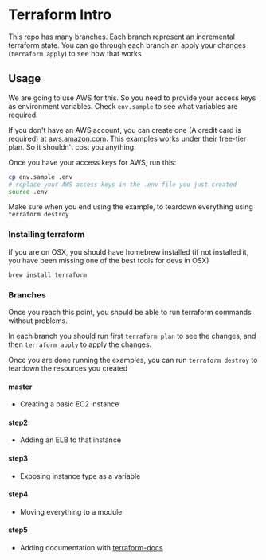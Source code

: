 # Terraform Intro

This repo has many branches. Each branch represent an incremental
terraform state. You can go through each branch an apply your changes
(`terraform apply`) to see how that works

## Usage

We are going to use AWS for this. So you need to provide your access
keys as environment variables. Check `env.sample` to see what variables
are required.

If you don't have an AWS account, you can create one (A credit card is
required) at [aws.amazon.com](https://aws.amazon.com). This examples works
under their free-tier plan. So it shouldn't cost you anything.

Once you have your access keys for AWS, run this:

```bash
cp env.sample .env
# replace your AWS access keys in the .env file you just created
source .env
```

Make sure when you end using the example, to teardown everything using
`terraform destroy`

### Installing terraform

If you are on OSX, you should have homebrew installed (if not installed
it, you have been missing one of the best tools for devs in OSX)

`brew install terraform`

### Branches

Once you reach this point, you should be able to run terraform commands
without problems.

In each branch you should run first `terraform plan` to see the changes,
and then `terraform apply` to apply the changes.

Once you are done running the examples, you can run `terraform destroy`
to teardown the resources you created

#### master
* Creating a basic EC2 instance

#### step2
* Adding an ELB to that instance

#### step3
* Exposing instance type as a variable

#### step4
* Moving everything to a module

#### step5
* Adding documentation with [terraform-docs](https://github.com/segmentio/terraform-docs)
